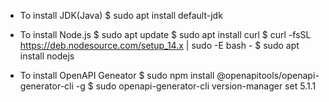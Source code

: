 
* To install JDK(Java)
$ sudo apt install default-jdk

* To install Node.js
$ sudo apt update
$ sudo apt install curl
$ curl -fsSL https://deb.nodesource.com/setup_14.x | sudo -E bash -
$ sudo apt install nodejs

* To install OpenAPI Geneator
$ sudo npm install @openapitools/openapi-generator-cli -g
$ sudo openapi-generator-cli version-manager set 5.1.1
